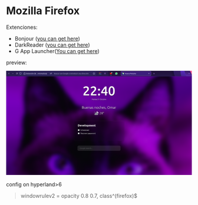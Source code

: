 # Mozilla Firefox

Extenciones:
- Bonjour ([you can get here](https://addons.mozilla.org/es/firefox/addon/bonjourr-startpage/?utm_source=addons.mozilla.org&utm_medium=referral&utm_content=search))
- DarkReader ([you can get here](https://addons.mozilla.org/es/firefox/addon/darkreader/))
- G App Launcher([You can get here](https://addons.mozilla.org/es/firefox/addon/google-shortcuts-all-google-se/))

preview:

![view home](home.png)

config on hyperland>6
> windowrulev2 = opacity 0.8 0.7, class^(firefox)$

